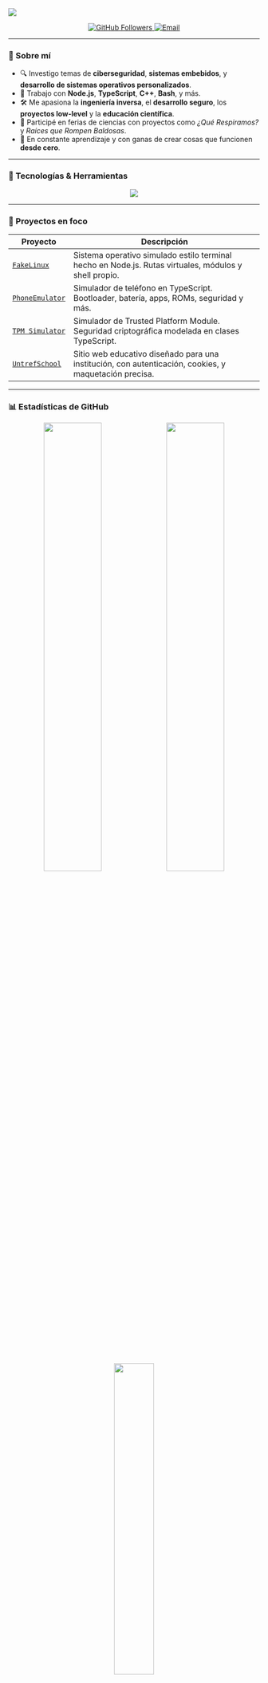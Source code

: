 <!-- Encabezado animado -->
<img src="https://capsule-render.vercel.app/api?type=waving&color=0:1e90ff,100:00bfff&height=180&section=header&text=%C2%A1Hola,%20soy%20Tiziano!%20%F0%9F%91%8B&fontSize=40&fontAlignY=35&desc=Desarrollador%20%F0%9F%92%BB%20%7C%20Investigador%20%F0%9F%94%8D%20%7C%20Open%20Source%20Lover%20%E2%9C%A8&descSize=20&descAlignY=60"/>

<p align="center">
  <a href="https://github.com/tizianoluziramos">
    <img src="https://img.shields.io/github/followers/tizianoluziramos?label=Seguidores&style=social" alt="GitHub Followers">
  </a>
  <a href="mailto:tizianoluziramos@gmail.com">
    <img src="https://img.shields.io/badge/email-tizianoluziramos@gmail.com-blue?style=flat-square&logo=gmail" alt="Email">
  </a>
</p>

---

### 🧠 Sobre mí

- 🔍 Investigo temas de **ciberseguridad**, **sistemas embebidos**, y **desarrollo de sistemas operativos personalizados**.
- 🧰 Trabajo con **Node.js**, **TypeScript**, **C++**, **Bash**, y más.
- 🛠️ Me apasiona la **ingeniería inversa**, el **desarrollo seguro**, los **proyectos low-level** y la **educación científica**.
- 🧪 Participé en ferias de ciencias con proyectos como *¿Qué Respiramos?* y *Raíces que Rompen Baldosas*.
- 🌱 En constante aprendizaje y con ganas de crear cosas que funcionen **desde cero**.

---

### 🧰 Tecnologías & Herramientas

<p align="center">
  <img src="https://skillicons.dev/icons?i=typescript,nodejs,cpp,bash,html,css,javascript,git,docker,vscode,linux" />
</p>

---

### 📌 Proyectos en foco

| Proyecto | Descripción |
|---------|-------------|
| [`FakeLinux`](https://github.com/tizianoluziramos/fakelinux) | Sistema operativo simulado estilo terminal hecho en Node.js. Rutas virtuales, módulos y shell propio. |
| [`PhoneEmulator`](https://github.com/tizianoluziramos/phone-emulator) | Simulador de teléfono en TypeScript. Bootloader, batería, apps, ROMs, seguridad y más. |
| [`TPM Simulator`](https://github.com/tizianoluziramos/tpm-simulator) | Simulador de Trusted Platform Module. Seguridad criptográfica modelada en clases TypeScript. |
| [`UntrefSchool`](https://github.com/tizianoluziramos/untrefschool) | Sitio web educativo diseñado para una institución, con autenticación, cookies, y maquetación precisa. |

---

### 📊 Estadísticas de GitHub

<p align="center">
  <img src="https://github-readme-stats.vercel.app/api?username=tizianoluziramos&show_icons=true&theme=tokyonight" width="48%" />
  <img src="https://github-readme-streak-stats.herokuapp.com/?user=tizianoluziramos&theme=tokyonight" width="48%" />
</p>

<p align="center">
  <img src="https://github-readme-stats.vercel.app/api/top-langs/?username=tizianoluziramos&layout=compact&theme=tokyonight" width="40%" />
</p>

---

### 🧩 Un poco más de mí

nombre: Tiziano Luzi Ramos
ocupación: Desarrollador & Entusiasta del Open Source
localización: Tandil, Argentina
lenguajes_favoritos: [TypeScript, C++, Bash]
habilidades: 
  - Ingeniería Inversa
  - Seguridad Android
  - Sistemas embebidos
  - Simuladores

📫 Contacto
📧 tizianoluziramos@gmail.com

💬 En desarrollo: sitio personal y redes profesionales

<p align="center"> <img src="https://media.giphy.com/media/26tn33aiTi1jkl6H6/giphy.gif" width="300" /> </p>
<!-- Pie de página animado --> <p align="center"> <img src="https://capsule-render.vercel.app/api?type=waving&color=0:00bfff,100:1e90ff&height=150&section=footer"/> </p> ```
